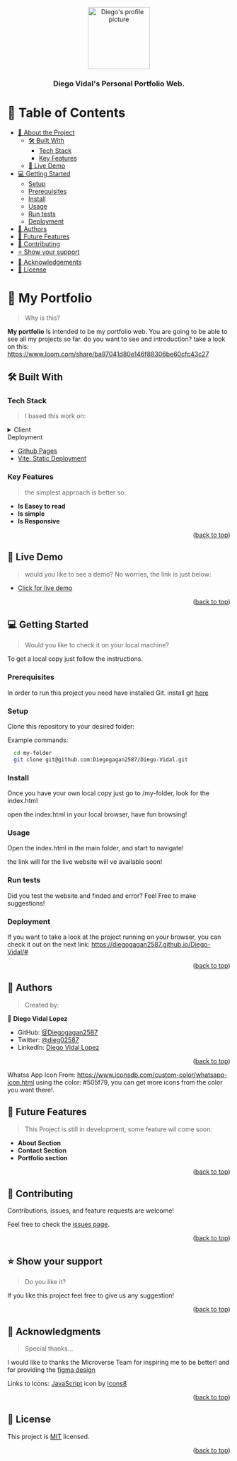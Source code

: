 <a name="readme-top"></a>

<div align="center">
  <img src="./img/diego-vidal.jpg" alt="Diego's profile picture" width="140"  height="auto" />
  <br/>

  <h3><b>Diego Vidal's Personal Portfolio Web.</b></h3>

</div>

<!-- TABLE OF CONTENTS -->

# 📗 Table of Contents

- [📖 About the Project](#about-project)
  - [🛠 Built With](#built-with)
    - [Tech Stack](#tech-stack)
    - [Key Features](#key-features)
  - [🚀 Live Demo](#live-demo)
- [💻 Getting Started](#getting-started)
  - [Setup](#setup)
  - [Prerequisites](#prerequisites)
  - [Install](#install)
  - [Usage](#usage)
  - [Run tests](#run-tests)
  - [Deployment](#deployment)
- [👥 Authors](#authors)
- [🔭 Future Features](#future-features)
- [🤝 Contributing](#contributing)
- [⭐️ Show your support](#support)
- [🙏 Acknowledgements](#acknowledgements)
- [📝 License](#license)

<!-- PROJECT DESCRIPTION -->

# 📖 My Portfolio <a id="about-project"></a>

> Why is this?

**My portfolio** Is intended to be my portfolio web. You are going to be able to see all my projects so far.
do you want to see and introduction? 
take a look on this: https://www.loom.com/share/ba97041d80e146f88306be60cfc43c27

## 🛠 Built With <a id="built-with"></a>

### Tech Stack <a id="tech-stack"></a>

> I based this work on:

<details>
  <summary>Client</summary>
  <ul>
    <li><a href="https://reactjs.org/">HTML</a></li>
    <li><a href="https://reactjs.org/">CSS</a></li>
    <li><a href="https://reactjs.org/">React</a></li>
    <li><a href="https://fontawesome.com/">Fontawesome icons(Social Icons)</a></li>
    <li><a href="https://icons8.com/icons"></a>Icons8: for skills Icons</li>
    
  </ul>
</details>
  <summary>Deployment</summary>
  <ul>
    <li><a href="https://pages.github.com/">Github Pages</a></li>
    <li><a href="https://vitejs.dev/guide/static-deploy.html">Vite: Static Deployment</a></li>
  </ul>
</details>

<!-- Features -->

### Key Features <a name="key-features"></a>

> the simplest approach is better so:

- **Is Easey to read**
- **Is simple**
- **Is Responsive**

<p align="right">(<a href="#readme-top">back to top</a>)</p>

<!-- LIVE DEMO -->

## 🚀 Live Demo <a name="live-demo"></a>

> would you like to see a demo? No worries, the link is just below:

- [Click for live demo](https://diegogagan2587.github.io/Diego-Vidal/#)

<p align="right">(<a href="#readme-top">back to top</a>)</p>

<!-- GETTING STARTED -->

## 💻 Getting Started <a name="getting-started"></a>

> Would you like to check it on your local machine?

To get a local copy just follow the instructions.

### Prerequisites

In order to run this project you need have installed Git.
install git [here](https://git-scm.com/book/en/v2/Getting-Started-Installing-Git)

### Setup

Clone this repository to your desired folder:


Example commands:

```sh
  cd my-folder
  git clone git@github.com:Diegogagan2587/Diego-Vidal.git
```

### Install

Once you have your own local copy just go to /my-folder, look for the index.html

open the index.html in your local browser, have fun browsing!

### Usage

Open the index.html in the main folder, and start to navigate!

the link will for the live website will ve available soon!

### Run tests

Did you test the website and finded and error?
Feel Free to make suggestions!

### Deployment

If you want to take a look at the project running on your browser,
you can check it out on the next link:
https://diegogagan2587.github.io/Diego-Vidal/#

<p align="right">(<a href="#readme-top">back to top</a>)</p>

<!-- AUTHORS -->

## 👥 Authors <a name="authors"></a>

> Created by:

👤 **Diego Vidal Lopez**

- GitHub: [@Diegogagan2587](https://github.com/Diegogagan2587)
- Twitter: [@dieg02587](https://twitter.com/dieg02587)
- LinkedIn: [Diego Vidal Lopez](https://www.linkedin.com/in/diego-vidal-lopez/)

<p align="right">(<a href="#readme-top">back to top</a>)</p>

Whatss App Icon From: https://www.iconsdb.com/custom-color/whatsapp-icon.html
using the color: #505f79, you can get more icons from the color you want there!.

<!-- FUTURE FEATURES -->

## 🔭 Future Features <a name="future-features"></a>

> This Project is still in development, some feature wil come soon:

-  **About Section**
-  **Contact Section**
-  **Portfolio section**

<p align="right">(<a href="#readme-top">back to top</a>)</p>

<!-- CONTRIBUTING -->

## 🤝 Contributing <a name="contributing"></a>

Contributions, issues, and feature requests are welcome!

Feel free to check the [issues page](../../issues/).

<p align="right">(<a href="#readme-top">back to top</a>)</p>

<!-- SUPPORT -->

## ⭐️ Show your support <a name="support"></a>

> Do you like it?

If you like this project feel free to give us any suggestion!

<p align="right">(<a href="#readme-top">back to top</a>)</p>

<!-- ACKNOWLEDGEMENTS -->

## 🙏 Acknowledgments <a name="acknowledgements"></a>

> Special thanks...

I would like to thanks the Microverse Team for inspiring me to be better! and for providing the
[figma design](https://www.figma.com/file/l7SqJ3ZfkAKih9sFxvWSR4/Microverse-Student-Project-1?type=design&node-id=75%3A35&mode=design&t=UnQh0bkFUOA8QWj4-1)

Links to Icons:
<a target="_blank" href="https://icons8.com/icon/108784/javascript">JavaScript</a> icon by <a target="_blank" href="https://icons8.com">Icons8</a>

<p align="right">(<a href="#readme-top">back to top</a>)</p>

<!-- LICENSE -->

## 📝 License <a name="license"></a>

This project is [MIT](./LICENSE) licensed.

<p align="right">(<a href="#readme-top">back to top</a>)</p>
